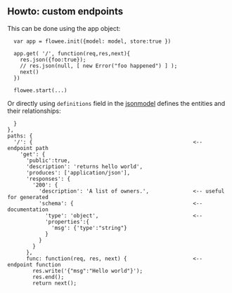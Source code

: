 ## Howto: custom endpoints

This can be done using the app object:


      var app = flowee.init({model: model, store:true })
        
      app.get( '/', function(req,res,next){
        res.json({foo:true});
        // res.json(null, [ new Error("foo happened") ] );
        next()
      })

      flowee.start(...)

Or directly using `definitions` field in the [jsonmodel](https://github.com/coderofsalvation/flowee/blob/master/test/model.js) defines the entities and their relationships:

      }
    },
    paths: {
      '/': {                                                   <-- endpoint path 
        'get': {
          'public':true,
          'description': 'returns hello world', 
          'produces': ['application/json'],
          'responses': {
            '200': {
              'description': 'A list of owners.',              <-- useful for generated
              'schema': {                                      <-- documentation
                'type': 'object',                              <--
                'properties':{
                  'msg': {'type':"string"}
                }
              }
            }
          },
          func: function(req, res, next) {                     <-- endpoint function
            res.write('{"msg":"Hello world"}');
            res.end();
            return next();

